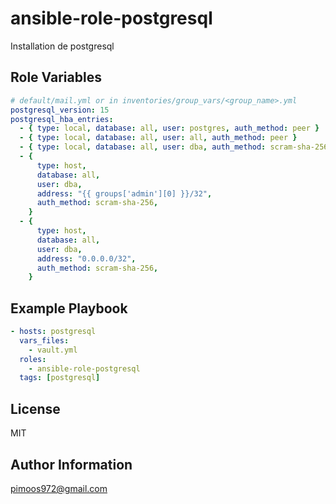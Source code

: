 ansible-role-postgresql
=========

Installation de postgresql


Role Variables
--------------

```yaml
# default/mail.yml or in inventories/group_vars/<group_name>.yml
postgresql_version: 15
postgresql_hba_entries:
  - { type: local, database: all, user: postgres, auth_method: peer }
  - { type: local, database: all, user: all, auth_method: peer }
  - { type: local, database: all, user: dba, auth_method: scram-sha-256 }
  - {
      type: host,
      database: all,
      user: dba,
      address: "{{ groups['admin'][0] }}/32",
      auth_method: scram-sha-256,
    }
  - {
      type: host,
      database: all,
      user: dba,
      address: "0.0.0.0/32",
      auth_method: scram-sha-256,
    }
```


Example Playbook
----------------
```yaml
- hosts: postgresql
  vars_files:
    - vault.yml
  roles:
    - ansible-role-postgresql
  tags: [postgresql]
```

License
-------

MIT

Author Information
------------------

pimoos972@gmail.com
